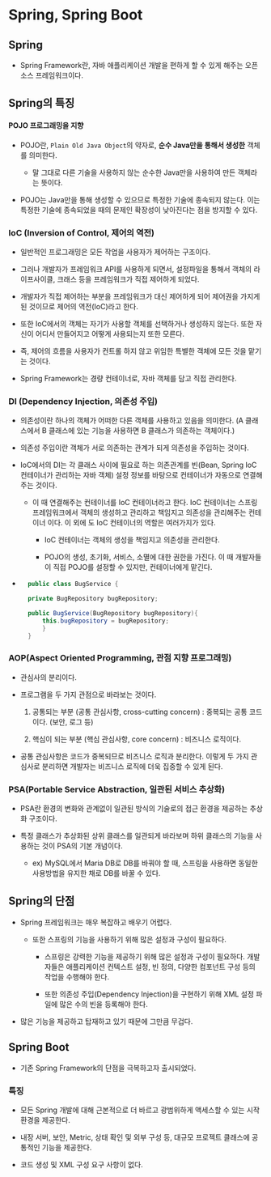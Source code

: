 # Spring, Spring Boot

## Spring
* Spring Framework란, 자바 애플리케이션 개발을 편하게 할 수 있게 해주는 오픈소스 프레임워크이다.

## Spring의 특징

#### POJO 프로그래밍을 지향
* POJO란, `Plain Old Java Object`의 약자로, **순수 Java만을 통해서 생성한** 객체를 의미한다.

    * 말 그대로 다른 기술을 사용하지 않는 순수한 Java만을 사용하여 만든 객체라는 뜻이다.

* POJO는 Java만을 통해 생성할 수 있으므로 특정한 기술에 종속되지 않는다. 이는 특정한 기술에 종속되었을 때의 문제인 확장성이 낮아진다는 점을 방지할 수 있다.

### IoC (Inversion of Control, 제어의 역전)
* 일반적인 프로그래밍은 모든 작업을 사용자가 제어하는 구조이다.

* 그러나 개발자가 프레임워크 API를 사용하게 되면서, 설정파일을 통해서 객체의 라이프사이클, 크래스 등을 프레임워크가 직접 제어하게 되었다.

* 개발자가 직접 제어하는 부분을 프레임워크가 대신 제어하게 되어 제어권을 가지게 된 것이므로 제어의 역전(IoC)라고 한다.

* 또한 IoC에서의 객체는 자기가 사용할 객체를 선택하거나 생성하지 않는다. 또한 자신이 어디서 만들어지고 어떻게 사용되는지 또한 모른다.

* 즉, 제어의 흐름을 사용자가 컨트롤 하지 않고 위임한 특별한 객체에 모든 것을 맡기는 것이다.

* Spring Framework는 경량 컨테이너로, 자바 객체를 담고 직접 관리한다.

### DI (Dependency Injection, 의존성 주입)
* 의존성이란 하나의 객체가 어떠한 다른 객체를 사용하고 있음을 의미한다. (A 클래스에서 B 클래스에 있는 기능을 사용하면 B 클래스가 의존하는 객체이다.)

* 의존성 주입이란 객체가 서로 의존하는 관계가 되게 의존성을 주입하는 것이다.

* IoC에서의 DI는 각 클래스 사이에 필요로 하는 의존관계를 빈(Bean, Spring IoC 컨테이너가 관리하는 자바 객체) 설정 정보를 바탕으로 컨테이너가 자동으로 연결해 주는 것이다.

    * 이 때 연결해주는 컨테이너를 IoC 컨테이너라고 한다. IoC 컨테이너는 스프링 프레임워크에서 객체의 생성하고 관리하고 책임지고 의존성을 관리해주는 컨테이너 이다. 이 외에 도 IoC 컨테이너의 역할은 여러가지가 있다.

        * IoC 컨테이너는 객체의 생성을 책임지고 의존성을 관리한다.

        * POJO의 생성, 초기화, 서비스, 소멸에 대한 권한을 가진다. 이 때 개발자들이 직접 POJO를 설정할 수 있지만, 컨테이너에게 맡긴다.

* ```java
    public class BugService {

    private BugRepository bugRepository;

    public BugService(BugRepository bugRepository){
        this.bugRepository = bugRepository;
        }
    }
    ```

### AOP(Aspect Oriented Programming, 관점 지향 프로그래밍)
* 관심사의 분리이다.

* 프로그램을 두 가지 관점으로 바라보는 것이다.

    1. 공통되는 부분 (공통 관심사항, cross-cutting concern) : 중복되는 공통 코드이다. (보안, 로그 등) 

    2. 핵심이 되는 부분 (핵심 관심사항, core concern) : 비즈니스 로직이다.

* 공통 관심사항은 코드가 중복되므로 비즈니스 로직과 분리한다. 이렇게 두 가지 관심사로 분리하면 개발자는 비즈니스 로직에 더욱 집중할 수 있게 된다.  

### PSA(Portable Service Abstraction, 일관된 서비스 추상화)
* PSA란 환경의 변화와 관계없이 일관된 방식의 기술로의 접근 환경을 제공하는 추상화 구조이다.

* 특정 클래스가 추상화된 상위 클래스를 일관되게 바라보며 하위 클래스의 기능을 사용하는 것이 PSA의 기본 개념이다.

    * ex) MySQL에서 Maria DB로 DB를 바꿔야 할 때, 스프링을 사용하면 동일한 사용방법을 유지한 채로 DB를 바꿀 수 있다.

## Spring의 단점
* Spring 프레임워크는 매우 복잡하고 배우기 어렵다.

    * 또한 스프링의 기능을 사용하기 위해 많은 설정과 구성이 필요하다.

        * 스프링은 강력한 기능을 제공하기 위해 많은 설정과 구성이 필요하다. 개발자들은 애플리케이션 컨텍스트 설정, 빈 정의, 다양한 컴포넌트 구성 등의 작업을 수행해야 한다.

        * 또한 의존성 주입(Dependency Injection)을 구현하기 위해 XML 설정 파일에 많은 수의 빈을 등록해야 한다.

* 많은 기능을 제공하고 탑재하고 있기 때문에 그만큼 무겁다.

## Spring Boot
* 기존 Spring Framework의 단점을 극복하고자 출시되었다.

### 특징
* 모든 Spring 개발에 대해 근본적으로 더 바르고 광범위하게 액세스할 수 있는 시작 환경을 제공한다.

* 내장 서버, 보안, Metric, 상태 확인 및 외부 구성 등, 대규모 프로젝트 클래스에 공통적인 기능을 제공한다.

* 코드 생성 및 XML 구성 요구 사항이 없다.